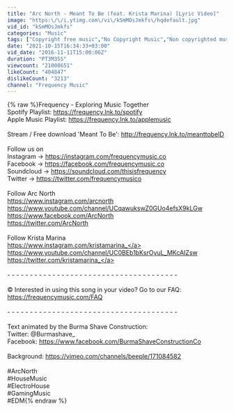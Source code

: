 ```yaml
---
title: "Arc North - Meant To Be (feat. Krista Marina) [Lyric Video]"
image: "https:\/\/i.ytimg.com\/vi\/kSmMOsJmkfs\/hqdefault.jpg"
vid_id: "kSmMOsJmkfs"
categories: "Music"
tags: ["Copyright free music","No Copyright Music","Non copyrighted music"]
date: "2021-10-15T16:34:33+03:00"
vid_date: "2016-11-11T15:00:06Z"
duration: "PT3M35S"
viewcount: "21008651"
likeCount: "404847"
dislikeCount: "3213"
channel: "Frequency Music"
---
```

{% raw %}Frequency - Exploring Music Together<br />Spotify Playlist: <a rel="nofollow" target="blank" href="https://frequency.lnk.to/spotify">https://frequency.lnk.to/spotify</a><br />Apple Music Playlist: <a rel="nofollow" target="blank" href="https://frequency.lnk.to/applemusic">https://frequency.lnk.to/applemusic</a><br /><br />Stream / Free download 'Meant To Be': <a rel="nofollow" target="blank" href="http://frequency.lnk.to/meanttobeID">http://frequency.lnk.to/meanttobeID</a><br /><br />Follow us on<br />Instagram → <a rel="nofollow" target="blank" href="https://instagram.com/frequencymusic.co">https://instagram.com/frequencymusic.co</a><br />Facebook → <a rel="nofollow" target="blank" href="https://facebook.com/frequencymusic.co">https://facebook.com/frequencymusic.co</a><br />Soundcloud → <a rel="nofollow" target="blank" href="https://soundcloud.com/thisisfrequency">https://soundcloud.com/thisisfrequency</a><br />Twitter → <a rel="nofollow" target="blank" href="https://twitter.com/frequencymusico">https://twitter.com/frequencymusico</a><br /><br />Follow Arc North<br /><a rel="nofollow" target="blank" href="https://www.instagram.com/arcnorth">https://www.instagram.com/arcnorth</a><br /><a rel="nofollow" target="blank" href="https://www.youtube.com/channel/UCqawukswZ0GUo4efsX9kLGw">https://www.youtube.com/channel/UCqawukswZ0GUo4efsX9kLGw</a><br /><a rel="nofollow" target="blank" href="https://www.facebook.com/ArcNorth">https://www.facebook.com/ArcNorth</a><br /><a rel="nofollow" target="blank" href="https://twitter.com/ArcNorth">https://twitter.com/ArcNorth</a> <br /><br />Follow Krista Marina<br /><a rel="nofollow" target="blank" href="https://www.instagram.com/kristamarina_">https://www.instagram.com/kristamarina_</a><br /><a rel="nofollow" target="blank" href="https://www.youtube.com/channel/UC0BEb1bKsrOyuL_MKcAIZsw">https://www.youtube.com/channel/UC0BEb1bKsrOyuL_MKcAIZsw</a><br /><a rel="nofollow" target="blank" href="https://twitter.com/kristamarina_">https://twitter.com/kristamarina_</a><br /><br />- - - - - - - - - - - - - - - - - - - - - - - - - - - - - - - - - - - - - -<br /><br />©️ Interested in using this song in your video? Go to our FAQ: <a rel="nofollow" target="blank" href="https://frequencymusic.com/FAQ">https://frequencymusic.com/FAQ</a><br /><br />- - - - - - - - - - - - - - - - - - - - - - - - - - - - - - - - - - - - - -<br /><br />Text animated by the Burma Shave Construction: <br />Twitter: @Burmashave_<br />Facebook: <a rel="nofollow" target="blank" href="https://www.facebook.com/BurmaShaveConstructionCo">https://www.facebook.com/BurmaShaveConstructionCo</a><br /><br />Background: <a rel="nofollow" target="blank" href="https://vimeo.com/channels/beeple/171084582">https://vimeo.com/channels/beeple/171084582</a><br /><br />#ArcNorth<br />#HouseMusic<br />#ElectroHouse<br />#GamingMusic<br />#EDM{% endraw %}
